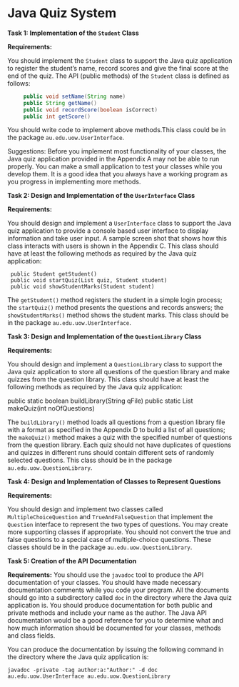 Java Quiz System
=====================
**Task 1: Implementation of the `Student` Class**


**Requirements:**


You should implement the `Student` class to support the Java quiz application to register the student’s name, record scores and give the final score at the end of the quiz. The API (public methods) of the `Student` class is defined as follows:

```Java
     public void setName(String name) 
     public String getName() 
     public void recordScore(boolean isCorrect) 
     public int getScore()
```

You should write code to implement above methods.This class could be in the package `au.edu.uow.UserInterface`.


Suggestions: Before you implement most functionality of your classes, the Java quiz application provided in the Appendix A may not be able to run properly. You can make a small application to test your classes while you develop them. It is a good idea that you always have a working program as you progress in implementing more methods.


**Task 2: Design and Implementation of the `UserInterface` Class**


**Requirements:**


You should design and implement a `UserInterface` class to support the Java quiz application to provide a console based user interface to display information and take user input. A sample screen shot that shows how this class interacts with users is shown in the Appendix C. This class should have at least the following methods as required by the Java quiz application:


     public Student getStudent()
     public void startQuiz(List quiz, Student student) 
     public void showStudentMarks(Student student)


The `getStudent()` method registers the student in a simple login process; the `startQuiz()` method presents the questions and records answers; the `showStudentMarks()` method shows the student marks. This class should be in the package `au.edu.uow.UserInterface`.


**Task 3: Design and Implementation of the `QuestionLibrary` Class**


**Requirements:**


You should design and implement a `QuestionLibrary` class to support the Java quiz application to store all questions of the question library and make quizzes from the question library. This class should have at least the following methods as required by the Java quiz application:


   public static boolean buildLibrary(String qFile)
   public static List makeQuiz(int noOfQuestions)


The `buildLibrary()` method loads all questions from a question library file with a format as specified in the Appendix D to build a list of all questions; the `makeQuiz()` method makes a quiz with the specified number of questions from the question library. Each quiz should not have duplicates of questions and quizzes in different runs should contain different sets of randomly selected questions. This class should be in the package `au.edu.uow.QuestionLibrary`.


**Task 4: Design and Implementation of Classes to Represent Questions**


**Requirements:**


You should design and implement two classes called `MultipleChoiceQuestion` and `TrueAndFalseQuestion` that implement the `Question` interface to represent the two types of questions. You may create more supporting classes if appropriate. You should not convert the true and false questions to a special case of multiple-choice questions. These classes should be in the package `au.edu.uow.QuestionLibrary`.


**Task 5: Creation of the API Documentation**


**Requirements:**
You should use the `javadoc` tool to produce the API documentation of your classes. You should have made necessary documentation comments while you code your program. All the documents should go into a subdirectory called `doc` in the directory where the Java quiz application is. You should produce documentation for both public and private methods and include your name as the author. The Java API documentation would be a good reference for you to determine what and how much information should be documented for your classes, methods and class fields.


You can produce the documentation by issuing the following command in the directory where the Java quiz application is:

    javadoc -private -tag author:a:"Author:" -d doc au.edu.uow.UserInterface au.edu.uow.QuestionLibrary
